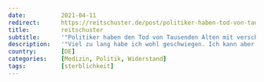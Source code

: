 ```yaml
---
date:          2021-04-11
redirect:      https://reitschuster.de/post/politiker-haben-tod-von-tausenden-alten-mit-verschuldet/
title:         reitschuster
subtitle:      '"Politiker haben den Tod von Tausenden Alten mit verschuldet"'
description:   '"Viel zu lang habe ich wohl geschwiegen. Ich kann aber diese aktuelle Situation nicht mehr aushalten" – so beginnt der Brief eines Medizin-Professors an mich. Hier seine knallharte Abrechnung mit der aktuellen Corona-Politik.'
country:       [DE]
categories:    [Medizin, Politik, Widerstand]
tags:          [sterblichkeit]
---
```

